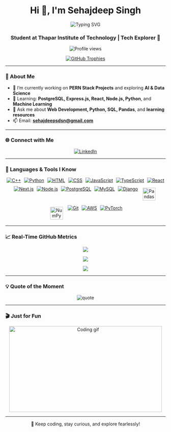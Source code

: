 <h1 align="center">Hi 👋, I'm Sehajdeep Singh</h1>

<p align="center">
  <img src="https://readme-typing-svg.herokuapp.com?font=Fira+Code&duration=4000&pause=1500&center=true&vCenter=true&multiline=true&width=700&height=100&lines=Web+Developer+%7C+Data+Science+Enthusiast;AI+Explorer+%7C+Machine+Learning+Learner;Lifelong+Learner+%F0%9F%93%9A+%7C+Tech+Enthusiast+%F0%9F%94%A5" alt="Typing SVG" />
</p>

<h3 align="center">Student at Thapar Institute of Technology | Tech Explorer 🚀</h3>

<p align="center">
  <img src="https://komarev.com/ghpvc/?username=sehajdeepsingh95&label=Profile%20views&color=0e75b6&style=flat" alt="Profile views" />
</p>

<p align="center">
  <a href="https://github.com/ryo-ma/github-profile-trophy">
    <img src="https://github-profile-trophy.vercel.app/?username=sehajdeepsingh95&theme=algolia&no-bg=true&no-frame=true&margin-w=10" alt="GitHub Trophies" />
  </a>
</p>

---

### 🧠 About Me

- 🔭 I’m currently working on **PERN Stack Projects** and exploring **AI & Data Science**
- 🌱 Learning: **PostgreSQL, Express.js, React, Node.js, Python**, and **Machine Learning**
- 💬 Ask me about **Web Development, Python, SQL, Pandas**, and **learning resources**
- 📫 Email: **sehajdeepsdsn@gmail.com**

---

### 🌐 Connect with Me

<p align="center">
  <a href="https://linkedin.com/in/sehajdeep-singh-75b50b309" target="_blank">
    <img src="https://img.shields.io/badge/LinkedIn-blue?logo=linkedin&style=for-the-badge" alt="LinkedIn" />
  </a>
</p>

---

### 🧰 Languages & Tools I Know

<p align="center" style="display: flex; flex-wrap: wrap; justify-content: center; gap: 10px;">
  <!-- Row 1 -->
  <a href="https://cplusplus.com/" target="_blank" title="C++">
    <img src="https://skillicons.dev/icons?i=cpp" alt="C++" />
  </a>
  <a href="https://www.python.org/" target="_blank" title="Python">
    <img src="https://skillicons.dev/icons?i=python" alt="Python" />
  </a>
  <a href="https://developer.mozilla.org/en-US/docs/Web/HTML" target="_blank" title="HTML">
    <img src="https://skillicons.dev/icons?i=html" alt="HTML" />
  </a>
  <a href="https://developer.mozilla.org/en-US/docs/Web/CSS" target="_blank" title="CSS">
    <img src="https://skillicons.dev/icons?i=css" alt="CSS" />
  </a>
  <a href="https://developer.mozilla.org/en-US/docs/Web/JavaScript" target="_blank" title="JavaScript">
    <img src="https://skillicons.dev/icons?i=js" alt="JavaScript" />
  </a>
  <a href="https://www.typescriptlang.org/" target="_blank" title="TypeScript">
    <img src="https://skillicons.dev/icons?i=ts" alt="TypeScript" />
  </a>
  <a href="https://react.dev/" target="_blank" title="React">
    <img src="https://skillicons.dev/icons?i=react" alt="React" />
  </a>
  <a href="https://nextjs.org/" target="_blank" title="Next.js">
    <img src="https://skillicons.dev/icons?i=nextjs" alt="Next.js" />
  </a>

  <!-- Row 2 -->
  <a href="https://nodejs.org/" target="_blank" title="Node.js">
    <img src="https://skillicons.dev/icons?i=nodejs" alt="Node.js" />
  </a>
  <a href="https://www.postgresql.org/" target="_blank" title="PostgreSQL">
    <img src="https://skillicons.dev/icons?i=postgres" alt="PostgreSQL" />
  </a>
  <a href="https://www.mysql.com/" target="_blank" title="MySQL">
    <img src="https://skillicons.dev/icons?i=mysql" alt="MySQL" />
  </a>
  <a href="https://www.djangoproject.com/" target="_blank" title="Django">
    <img src="https://skillicons.dev/icons?i=django" alt="Django" />
  </a>
  <a href="https://pandas.pydata.org/" target="_blank" title="Pandas">
    <img src="https://raw.githubusercontent.com/simple-icons/simple-icons/develop/icons/pandas.svg" alt="Pandas" width="40" height="40" style="background-color: white; padding: 5px; border-radius: 10%;" />
  </a>
  <a href="https://numpy.org/" target="_blank" title="NumPy">
    <img src="https://raw.githubusercontent.com/simple-icons/simple-icons/develop/icons/numpy.svg" alt="NumPy" width="40" height="40" style="background-color: white; padding: 5px; border-radius: 10%;" />
  </a>
  <a href="https://git-scm.com/" target="_blank" title="Git">
    <img src="https://skillicons.dev/icons?i=git" alt="Git" />
  </a>
  <a href="https://aws.amazon.com/" target="_blank" title="AWS">
    <img src="https://skillicons.dev/icons?i=aws" alt="AWS" />
  </a>
  <a href="https://pytorch.org/" target="_blank" title="PyTorch">
    <img src="https://skillicons.dev/icons?i=pytorch" alt="PyTorch" />
  </a>
</p>




---

### 📈 Real-Time GitHub Metrics

<p align="center">
  <img src="https://github-readme-stats.vercel.app/api?username=sehajdeepsingh95&theme=tokyonight&show_icons=true&hide_border=false&count_private=true" />
</p>

<p align="center">
  <img src="https://github-readme-streak-stats.herokuapp.com?user=sehajdeepsingh95&theme=tokyonight&hide_border=false" />
</p>

<p align="center">
  <img src="https://github-readme-stats.vercel.app/api/top-langs/?username=sehajdeepsingh95&layout=compact&theme=tokyonight&hide_border=false" />
</p>

---

### 💡 Quote of the Moment

<p align="center">
  <img src="https://quotes-github-readme.vercel.app/api?type=horizontal&theme=radical" alt="quote" />
</p>

---

### 🎬 Just for Fun

<p align="center">
  <img src="https://media.giphy.com/media/qgQUggAC3Pfv687qPC/giphy.gif" width="480" height="270" alt="Coding gif" />
</p>

---

<p align="center">🚀 Keep coding, stay curious, and explore fearlessly!</p>
